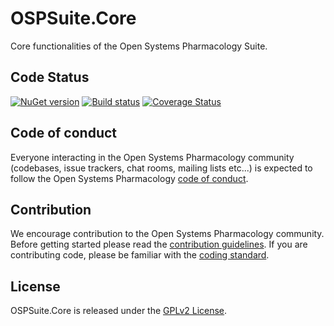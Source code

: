 # OSPSuite.Core

Core functionalities of the Open Systems Pharmacology Suite.

## Code Status
[![NuGet version](https://img.shields.io/nuget/v/OSPSuite.Core.svg?style=flat)](https://www.nuget.org/packages/OSPSuite.Core)
[![Build status](https://ci.appveyor.com/api/projects/status/w3ecxmp3grryc5ts/branch/develop?svg=true)](https://ci.appveyor.com/project/open-systems-pharmacology-ci/ospsuite-core/branch/develop)
[![Coverage Status](https://coveralls.io/repos/github/Open-Systems-Pharmacology/OSPSuite.Core/badge.svg?branch=develop)](https://coveralls.io/github/Open-Systems-Pharmacology/OSPSuite.Core?branch=develop)

## Code of conduct
Everyone interacting in the Open Systems Pharmacology community (codebases, issue trackers, chat rooms, mailing lists etc...) is expected to follow the Open Systems Pharmacology [code of conduct](https://github.com/Open-Systems-Pharmacology/Suite/blob/master/CODE_OF_CONDUCT.md).

## Contribution
We encourage contribution to the Open Systems Pharmacology community. Before getting started please read the [contribution guidelines](https://github.com/Open-Systems-Pharmacology/Suite/blob/master/CONTRIBUTING.md). If you are contributing code, please be familiar with the [coding standard](https://github.com/Open-Systems-Pharmacology/Suite/blob/master/CODING_STANDARD.md).

## License
OSPSuite.Core is released under the [GPLv2 License](LICENSE).
